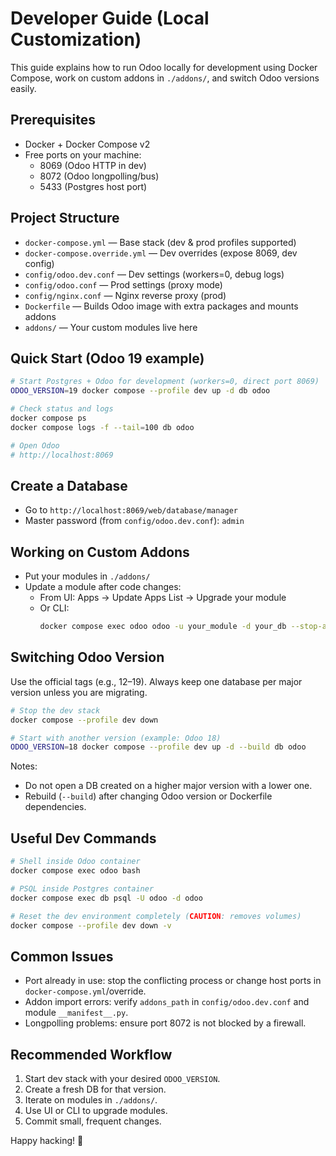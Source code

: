 # Developer Guide (Local Customization)

This guide explains how to run Odoo locally for development using Docker Compose, work on custom addons in `./addons/`, and switch Odoo versions easily.

## Prerequisites

- Docker + Docker Compose v2
- Free ports on your machine:
  - 8069 (Odoo HTTP in dev)
  - 8072 (Odoo longpolling/bus)
  - 5433 (Postgres host port)

## Project Structure

- `docker-compose.yml` — Base stack (dev & prod profiles supported)
- `docker-compose.override.yml` — Dev overrides (expose 8069, dev config)
- `config/odoo.dev.conf` — Dev settings (workers=0, debug logs)
- `config/odoo.conf` — Prod settings (proxy mode)
- `config/nginx.conf` — Nginx reverse proxy (prod)
- `Dockerfile` — Builds Odoo image with extra packages and mounts addons
- `addons/` — Your custom modules live here

## Quick Start (Odoo 19 example)

```bash
# Start Postgres + Odoo for development (workers=0, direct port 8069)
ODOO_VERSION=19 docker compose --profile dev up -d db odoo

# Check status and logs
docker compose ps
docker compose logs -f --tail=100 db odoo

# Open Odoo
# http://localhost:8069
```

## Create a Database

- Go to `http://localhost:8069/web/database/manager`
- Master password (from `config/odoo.dev.conf`): `admin`

## Working on Custom Addons

- Put your modules in `./addons/`
- Update a module after code changes:
  - From UI: Apps → Update Apps List → Upgrade your module
  - Or CLI:
    ```bash
    docker compose exec odoo odoo -u your_module -d your_db --stop-after-init
    ```

## Switching Odoo Version

Use the official tags (e.g., 12–19). Always keep one database per major version unless you are migrating.

```bash
# Stop the dev stack
docker compose --profile dev down

# Start with another version (example: Odoo 18)
ODOO_VERSION=18 docker compose --profile dev up -d --build db odoo
```

Notes:
- Do not open a DB created on a higher major version with a lower one.
- Rebuild (`--build`) after changing Odoo version or Dockerfile dependencies.

## Useful Dev Commands

```bash
# Shell inside Odoo container
docker compose exec odoo bash

# PSQL inside Postgres container
docker compose exec db psql -U odoo -d odoo

# Reset the dev environment completely (CAUTION: removes volumes)
docker compose --profile dev down -v
```

## Common Issues

- Port already in use: stop the conflicting process or change host ports in `docker-compose.yml`/override.
- Addon import errors: verify `addons_path` in `config/odoo.dev.conf` and module `__manifest__.py`.
- Longpolling problems: ensure port 8072 is not blocked by a firewall.

## Recommended Workflow

1. Start dev stack with your desired `ODOO_VERSION`.
2. Create a fresh DB for that version.
3. Iterate on modules in `./addons/`.
4. Use UI or CLI to upgrade modules.
5. Commit small, frequent changes.

Happy hacking! 🙌

